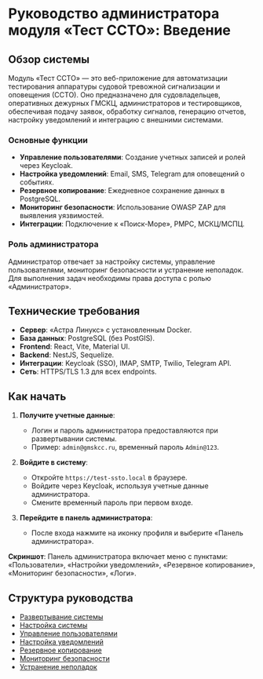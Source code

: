 # Руководство администратора модуля «Тест ССТО»: Введение

## Обзор системы
Модуль «Тест ССТО» — это веб-приложение для автоматизации тестирования аппаратуры судовой тревожной сигнализации и оповещения (ССТО). Оно предназначено для судовладельцев, оперативных дежурных ГМСКЦ, администраторов и тестировщиков, обеспечивая подачу заявок, обработку сигналов, генерацию отчетов, настройку уведомлений и интеграцию с внешними системами.

### Основные функции
- **Управление пользователями**: Создание учетных записей и ролей через Keycloak.
- **Настройка уведомлений**: Email, SMS, Telegram для оповещений о событиях.
- **Резервное копирование**: Ежедневное сохранение данных в PostgreSQL.
- **Мониторинг безопасности**: Использование OWASP ZAP для выявления уязвимостей.
- **Интеграции**: Подключение к «Поиск-Море», РМРС, МСКЦ/МСПЦ.

### Роль администратора
Администратор отвечает за настройку системы, управление пользователями, мониторинг безопасности и устранение неполадок. Для выполнения задач необходимы права доступа с ролью «Администратор».

## Технические требования
- **Сервер**: «Астра Линукс» с установленным Docker.
- **База данных**: PostgreSQL (без PostGIS).
- **Frontend**: React, Vite, Material UI.
- **Backend**: NestJS, Sequelize.
- **Интеграции**: Keycloak (SSO), IMAP, SMTP, Twilio, Telegram API.
- **Сеть**: HTTPS/TLS 1.3 для всех endpoints.

## Как начать
1. **Получите учетные данные**:
   - Логин и пароль администратора предоставляются при развертывании системы.
   - Пример: `admin@gmskcc.ru`, временный пароль `Admin@123`.

2. **Войдите в систему**:
   - Откройте `https://test-ssto.local` в браузере.
   - Войдите через Keycloak, используя учетные данные администратора.
   - Смените временный пароль при первом входе.

3. **Перейдите в панель администратора**:
   - После входа нажмите на иконку профиля и выберите «Панель администратора».

**Скриншот**: Панель администратора включает меню с пунктами: «Пользователи», «Настройки уведомлений», «Резервное копирование», «Мониторинг безопасности», «Логи».

## Структура руководства
- [Развертывание системы](#развертывание-системы)
- [Настройка системы](#настройка-системы)
- [Управление пользователями](#управление-пользователями)
- [Настройка уведомлений](#настройка-уведомлений)
- [Резервное копирование](#резервное-копирование)
- [Мониторинг безопасности](#мониторинг-безопасности)
- [Устранение неполадок](#устранение-неполадок)
